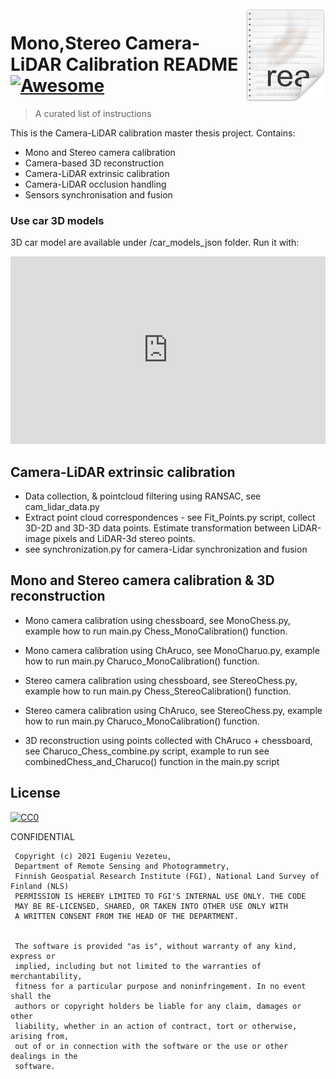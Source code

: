 <img src="icon.png" align="right" />

# Mono,Stereo Camera-LiDAR Calibration README [![Awesome](https://cdn.rawgit.com/sindresorhus/awesome/d7305f38d29fed78fa85652e3a63e154dd8e8829/media/badge.svg)](https://github.com/sindresorhus/awesome#readme)
>A curated list of instructions

This is the Camera-LiDAR calibration master thesis project.
Contains:
- Mono and Stereo camera calibration
- Camera-based 3D reconstruction
- Camera-LiDAR extrinsic calibration
- Camera-LiDAR occlusion handling
- Sensors synchronisation and fusion

### Use car 3D models
3D car model are available under /car_models_json folder. Run it with:
<iframe src="https://www.kaggle.com/embed/ebouteillon/load-a-3d-car-model?rvi=1&cellId=2&cellIds=2&kernelSessionId=22448532" height="300" style="margin: 0 auto; width: 100%; max-width: 950px;" frameborder="0" scrolling="auto" title="Load a 3D car model"></iframe>



## Camera-LiDAR extrinsic calibration
- Data collection, & pointcloud filtering using RANSAC, see cam_lidar_data.py
- Extract point cloud correspondences - see Fit_Points.py script, collect 3D-2D and 3D-3D data points. Estimate transformation between LiDAR-image pixels and LiDAR-3d stereo points.
- see synchronization.py for camera-Lidar synchronization and fusion

## Mono and Stereo camera calibration & 3D reconstruction

- Mono camera calibration using chessboard, see MonoChess.py, example how to run main.py Chess_MonoCalibration() function.

- Mono camera calibration using ChAruco, see MonoCharuo.py, example how to run main.py Charuco_MonoCalibration() function.

- Stereo camera calibration using chessboard, see StereoChess.py, example how to run main.py Chess_StereoCalibration() function.

- Stereo camera calibration using ChAruco, see StereoChess.py, example how to run main.py Charuco_MonoCalibration() function.

- 3D reconstruction using points collected with ChAruco + chessboard, see Charuco_Chess_combine.py script, example to run see combinedChess_and_Charuco() function in the main.py script


## License

[![CC0](https://licensebuttons.net/p/zero/1.0/88x31.png)](https://creativecommons.org/publicdomain/zero/1.0/)

CONFIDENTIAL

     Copyright (c) 2021 Eugeniu Vezeteu,
     Department of Remote Sensing and Photogrammetry,
     Finnish Geospatial Research Institute (FGI), National Land Survey of Finland (NLS)
     PERMISSION IS HEREBY LIMITED TO FGI'S INTERNAL USE ONLY. THE CODE
     MAY BE RE-LICENSED, SHARED, OR TAKEN INTO OTHER USE ONLY WITH
     A WRITTEN CONSENT FROM THE HEAD OF THE DEPARTMENT.


     The software is provided "as is", without warranty of any kind, express or
     implied, including but not limited to the warranties of merchantability,
     fitness for a particular purpose and noninfringement. In no event shall the
     authors or copyright holders be liable for any claim, damages or other
     liability, whether in an action of contract, tort or otherwise, arising from,
     out of or in connection with the software or the use or other dealings in the
     software.
